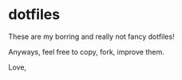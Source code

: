 dotfiles
========

These are my borring and really not fancy dotfiles!

Anyways, feel free to copy, fork, improve them.

Love,
